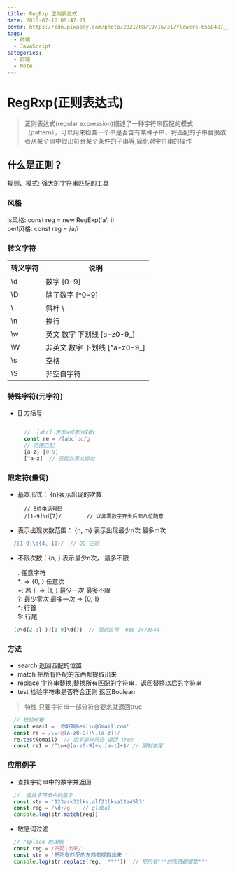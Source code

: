 ```yaml
---
title: RegExp 正则表达式
date: 2018-07-18 09:47:21
cover: https://cdn.pixabay.com/photo/2021/08/19/16/31/flowers-6558487__480.jpg
tags:
  - 前端
  - JavaScript
categories: 
  - 前端
  - Note
---
```


 
# RegRxp(正则表达式)  

> 正则表达式(regular expression)描述了一种字符串匹配的模式（pattern），可以用来检查一个串是否含有某种子串、将匹配的子串替换或者从某个串中取出符合某个条件的子串等,简化对字符串的操作  

<!-- more -->

## 什么是正则？  

规则、模式; 强大的字符串匹配的工具  

### 风格  
  js风格: const reg = new RegExp('a', i)  
  perl风格: const reg = /a/i  

### 转义字符  

  | 转义字符 | 说明 |  
  |-------- | ---|  
  | \d | 数字 [0-9] |  
  | \D | 除了数字 [^0-9]|  
  | \\ | 斜杆 \ |  
  | \n | 换行 |  
  | \w | 英文 数字 下划线 [a-z0-9_] |  
  | \W | 非英文 数字 下划线 [^a-z0-9_] |  
  | \s | 空格 |  
  | \S | 非空白字符 |  


### 特殊字符(元字符)  

  - [] 方括号   

    ```js  

      //  [abc] 表示a或者b或者c 
      const re = /[abc]pc/g
      // 范围匹配
      [a-z] [0-9] 
      [^a-z]  // 匹配非英文部分 

    ```

### 限定符(量词)  

- 基本形式： {n}表示出现的次数  

    ```
      // 8位电话号码  
      /[1-9]\d{7}/        // 以非零数字开头后面八位随意
    ```
- 表示出现次数范围： {n, m}  表示出现最少n次 最多m次  

```js
  /[1-9]\d{4, 10}/  // QQ 正则
```

- 不限次数：{n, } 表示最少n次， 最多不限  

    . 任意字符  
    *:  => {0, } 任意次  
    +: 若干 => {1, } 最少一次 最多不限  
    ?: 最少零次 最多一次 => {0, 1}  
    ^: 行首  
    $: 行尾  

```js
  (0\d{2,3}-)?[1-9]\d{7}  // 固话区号  010-2473544
```

### 方法  

- search  返回匹配的位置
- match 把所有匹配的东西都提取出来  
- replace 字符串替换,替换所有匹配的字符串，返回替换以后的字符串  
- test   检验字符串是否符合正则 返回Boolean  
> 特性 只要字符串一部分符合要求就返回true  

```js
  // 校验邮箱
  const email = '你好啊heiliu@Gmail.com'
  const re = /\w+@[a-z0-9]+\.[a-z]+/
  re.test(email)  // 后半部分符合 返回 true  
  const re1 = /^\w+@[a-z0-9]+\.[a-z]+$/ // 限制首尾
```

### 应用例子  

- 查找字符串中的数字并返回  

```js
  //  查找字符串中的数字  
  const str = '123ask32lks,alf21lksa12e45l3'
  const reg = /\d+/g    // global
  console.log(str.match(reg))
```

- 敏感词过滤  

```js
  // replace 的用例
  const reg = /匹配|出来/;
  const str = '把所有匹配的东西都提取出来 '
  console.log(str.replace(reg, '***'))  // 把所有***的东西都提取***
```
